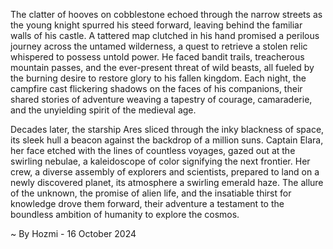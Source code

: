 
The clatter of hooves on cobblestone echoed through the narrow streets as the young knight spurred his steed forward, leaving behind the familiar walls of his castle. A tattered map clutched in his hand promised a perilous journey across the untamed wilderness, a quest to retrieve a stolen relic whispered to possess untold power. He faced bandit trails, treacherous mountain passes, and the ever-present threat of wild beasts, all fueled by the burning desire to restore glory to his fallen kingdom. Each night, the campfire cast flickering shadows on the faces of his companions, their shared stories of adventure weaving a tapestry of courage, camaraderie, and the unyielding spirit of the medieval age. 

Decades later, the starship Ares sliced through the inky blackness of space, its sleek hull a beacon against the backdrop of a million suns. Captain Elara, her face etched with the lines of countless voyages, gazed out at the swirling nebulae, a kaleidoscope of color signifying the next frontier. Her crew, a diverse assembly of explorers and scientists, prepared to land on a newly discovered planet, its atmosphere a swirling emerald haze.  The allure of the unknown, the promise of alien life, and the insatiable thirst for knowledge drove them forward, their adventure a testament to the boundless ambition of humanity to explore the cosmos. 

~ By Hozmi - 16 October 2024
